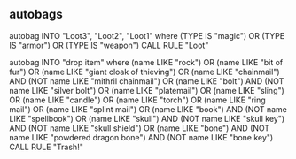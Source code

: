 ## autobags

autobag INTO "Loot3", "Loot2", "Loot1" where (TYPE IS "magic") OR (TYPE IS "armor") OR (TYPE IS "weapon") CALL RULE "Loot"

autobag INTO "drop item" where (name LIKE "rock") OR (name LIKE "bit of fur") OR (name LIKE "giant cloak of thieving") OR (name LIKE "chainmail") AND (NOT name LIKE "mithril chainmail") OR (name LIKE "bolt") AND (NOT name LIKE "silver bolt") OR (name LIKE "platemail") OR (name LIKE "sling") OR (name LIKE "candle") OR (name LIKE "torch") OR (name LIKE "ring mail") OR (name LIKE "splint mail") OR (name LIKE "book")  AND (NOT name LIKE "spellbook") OR (name LIKE "skull") AND (NOT name LIKE "skull key") AND (NOT name LIKE "skull shield") OR (name LIKE "bone") AND (NOT name LIKE "powdered dragon bone") AND (NOT name LIKE "bone key") CALL RULE "Trash!"
